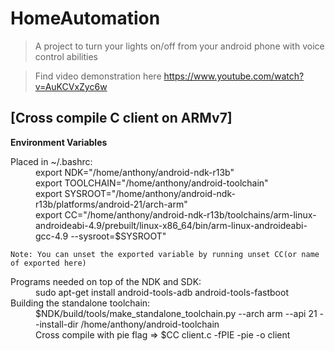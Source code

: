 # HomeAutomation
> A project to turn your lights on/off from your android phone with voice control abilities 

> Find video demonstration here https://www.youtube.com/watch?v=AuKCVxZyc6w

## [Cross compile C client on ARMv7]

**Environment Variables**
<dl>
  <dt>  Placed in ~/.bashrc:</dt>
    <dd>export NDK="/home/anthony/android-ndk-r13b"</dd>
    <dd>export TOOLCHAIN="/home/anthony/android-toolchain"</dd>
    <dd>export SYSROOT="/home/anthony/android-ndk-r13b/platforms/android-21/arch-arm"</dd>
    <dd>export CC="/home/anthony/android-ndk-r13b/toolchains/arm-linux-androideabi-4.9/prebuilt/linux-x86_64/bin/arm-linux-androideabi-gcc-4.9 --sysroot=$SYSROOT"</dd>
    
    Note: You can unset the exported variable by running unset CC(or name of exported here)

  
  <dt>Programs needed on top of the NDK and SDK:</dt>
    <dd>sudo apt-get install android-tools-adb android-tools-fastboot</dd>
  
  <dt>Building the standalone toolchain:</dt>
    <dd>$NDK/build/tools/make_standalone_toolchain.py --arch arm --api 21 --install-dir /home/anthony/android-toolchain</dd>

<dd>Cross compile with pie flag => $CC client.c -fPIE -pie -o client</dd>
</dl>
